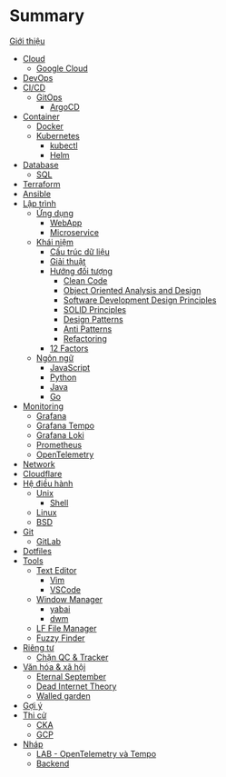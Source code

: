 # Summary

[Giới thiệu](intro.md)

- [Cloud](cloud/index.md)
  - [Google Cloud](cloud/gcp.md)
- [DevOps](devops/index.md)
- [CI/CD](cicd/index.md)
  - [GitOps](cicd/gitops.md)
    - [ArgoCD](cicd/argocd.md)
- [Container](container/index.md)
  - [Docker](container/docker.md)
  - [Kubernetes](container/k8s.md)
    - [kubectl](container/kubectl.md)
    - [Helm](container/helm.md)
- [Database]()
  - [SQL](database/sql.md)
- [Terraform](terraform/index.md)
- [Ansible](ansible/index.md)
- [Lập trình]()
  - [Ứng dụng]()
    - [WebApp]()
    - [Microservice]()
  - [Khái niệm]()
    - [Cấu trúc dữ liệu](program/data-structure.md)
    - [Giải thuật](program/algorithm.md)
    - [Hướng đối tượng](program/oop.md)
      - [Clean Code]()
      - [Object Oriented Analysis and Design]()
      - [Software Development Design Principles]()
      - [SOLID Principles](program/solid.md)
      - [Design Patterns](program/design-patterns.md)
      - [Anti Patterns]()
      - [Refactoring]()
    - [12 Factors](program/12factors.md)
  - [Ngôn ngữ]()
    - [JavaScript](program/javascript.md)
    - [Python](program/python.md)
    - [Java](program/java.md)
    - [Go](program/go.md)
- [Monitoring](monitor/index.md)
  - [Grafana](monitor/grafana.md)
  - [Grafana Tempo](monitor/tempo.md)
  - [Grafana Loki](monitor/loki.md)
  - [Prometheus](monitor/prometheus.md)
  - [OpenTelemetry](monitor/otel.md)
- [Network](network/index.md)
- [Cloudflare](cloudflare/index.md)
- [Hệ điều hành]()
  - [Unix](os/unix.md)
    - [Shell](tools/shell.md)
  - [Linux](os/linux.md)
  - [BSD]()
- [Git](git/index.md)
  - [GitLab](git/gitlab.md)
- [Dotfiles](dotfiles/index.md)
- [Tools]()
  - [Text Editor](tools/index.md)
    - [Vim](tools/vim.md)
    - [VSCode](tools/vscode.md)
  - [Window Manager](tools/wm.md)
    - [yabai](tools/yabai.md)
    - [dwm](tools/dwm.md)
  - [LF File Manager](tools/lf.md)
  - [Fuzzy Finder](tools/fzf.md)
- [Riêng tư]()
  - [Chặn QC & Tracker](privacy/blocker.md)
- [Văn hóa & xã hội](social/index.md)
  - [Eternal September](social/eternal-september.md)
  - [Dead Internet Theory](social/dead-internet.md)
  - [Walled garden](social/wallgarden.md)
- [Gợi ý](rcm/index.md)
- [Thi cử](cert/index.md)
  - [CKA](cert/cka.md)
  - [GCP](cert/gcp.md)
- [Nháp]()
  - [LAB - OpenTelemetry và Tempo](drafts/lab-otel.md)
  - [Backend](drafts/backend.md)
